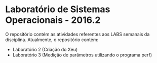 # Laboratório de Sistemas Operacionais - 2016.2

O repositório contém as atividades referentes aos LABS semanais da disciplina.
Atualmente, o repositório contém:

- Laboratório 2 (Criação do Xeu)
- Laboratório 3 (Medição de parâmetros utilizando o programa perf)
